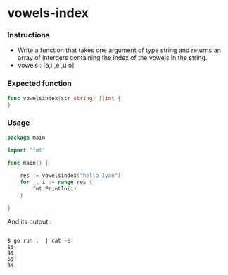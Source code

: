 # vowels-index

### Instructions

- Write a function that takes one argument of type string and returns an array of intergers containing the index of the vowels in the string.
- vowels : [a,i ,e ,u o]

### Expected function

```go 
func vowelsindex(str string) []int {
}
```
### Usage

```go
package main

import "fmt"

func main() {

	res := vowelsindex("hello Iyan")
	for _, i := range res {
		fmt.Println(i)
	}

}
```
And its output :
```console

$ go run .  | cat -e
1$
4$
6$
8$
```
    
